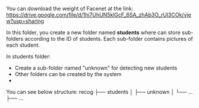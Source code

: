 You can download the weight of Facenet at the link: https://drive.google.com/file/d/1hi7UhUN5klGcF_6SA_zhAb3O_rUI3COk/view?usp=sharing

In this folder, you create a new folder named **students** where can store sub-folders according to the ID of students. Each sub-folder contains pictures of each student. 

In students folder:
+ Create a sub-folder named "unknown" for detecting new students
+ Other folders can be created by the system
+ 
You can see below structure:
recog
├── students
│   ├── unknown
│   └── ...
├── ...
